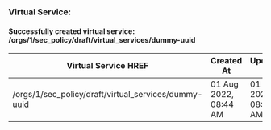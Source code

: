 ### Virtual Service:
#### Successfully created virtual service: /orgs/1/sec_policy/draft/virtual_services/dummy-uuid

|Virtual Service HREF|Created At|Updated At|Name|Service Port|Service Protocol|
|---|---|---|---|---|---|
| /orgs/1/sec_policy/draft/virtual_services/dummy-uuid | 01 Aug 2022, 08:44 AM | 01 Aug 2022, 08:44 AM | test_create_virtual_service | all ports have been selected | UDP |
